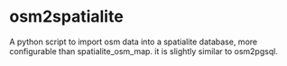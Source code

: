 osm2spatialite
==============

A python script to import osm data into a spatialite database, more configurable than spatialite_osm_map. it is slightly similar to osm2pgsql.
